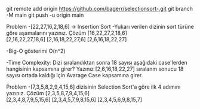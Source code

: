 git remote add origin https://github.com/bagerr/selectionsort-.git
git branch -M main
git push -u origin main

Problem
-[22,27,16,2,18,6] -> Insertion Sort
-Yukarı verilen dizinin sort türüne göre aşamalarını yazınız.
Çözüm
[16,22,27,2,18,6]  
[2,16,22,27,18,6] 
[2,16,18,22,27,6] 
[2,6,16,18,22,27]

-Big-O gösterimi
 O(n^2)

-Time Complexity: Dizi sıralandıktan sonra 18 sayısı aşağıdaki case'lerden hangisinin kapsamına girer? Yazınız
[2,6,16,18,22,27] sıralanm sonucu 18 sayısı ortada kaldığı için Avarage Case kapsamına girer.




Problem 
-[7,3,5,8,2,9,4,15,6] dizisinin Selection Sort'a göre ilk 4 adımını yazınız.
Çözüm
[2,3,5,8,7,9,4,15,6]  
[2,3,4,8,7,9,5,15,6] 
[2,3,4,5,7,9,8,15,6] 
[2,3,4,5,6,9,8,15,7] 
